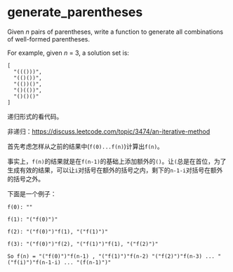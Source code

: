 # generate_parentheses

Given *n* pairs of parentheses, write a function to generate all combinations of well-formed parentheses.

For example, given *n* = 3, a solution set is:

```
[
  "((()))",
  "(()())",
  "(())()",
  "()(())",
  "()()()"
]
```



递归形式的看代码。



非递归：<https://discuss.leetcode.com/topic/3474/an-iterative-method>

首先考虑怎样从之前的结果中(`f(0)...f(n)`)计算出`f(n)`。

事实上，`f(n)`的结果就是在`f(n-1)`的基础上添加额外的`()`。让`(`总是在首位，为了生成有效的结果，可以让`i`对括号在额外的括号之内，剩下的`n-1-i`对括号在额外的括号之外。

下面是一个例子：

```
f(0): ""

f(1): "("f(0)")"

f(2): "("f(0)")"f(1), "("f(1)")"

f(3): "("f(0)")"f(2), "("f(1)")"f(1), "("f(2)")"

So f(n) = "("f(0)")"f(n-1) , "("f(1)")"f(n-2) "("f(2)")"f(n-3) ... "("f(i)")"f(n-1-i) ... "(f(n-1)")"
```




